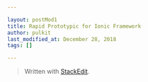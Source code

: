 ```yaml
---

layout: postMod1
title: Rapid Prototypic for Ionic Framework
author: pulkit
last_modified_at: December 28, 2018
tags: []

---
```



> Written with [StackEdit](https://stackedit.io/).
<!--stackedit_data:
eyJoaXN0b3J5IjpbLTUwNDcwMjQ4XX0=
-->